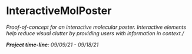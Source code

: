 # InteractiveMolPoster
<i>Proof-of-concept for an interactive molecular poster. Interactive elements help reduce visual clutter by providing users with information in context./<i>

<b>Project time-line</b>: 09/09/21 - 09/18/21
